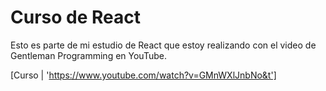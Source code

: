 # Curso de React

Esto es parte de mi estudio de React que estoy realizando
con el video de Gentleman Programming en YouTube.

[Curso | 'https://www.youtube.com/watch?v=GMnWXlJnbNo&t']
